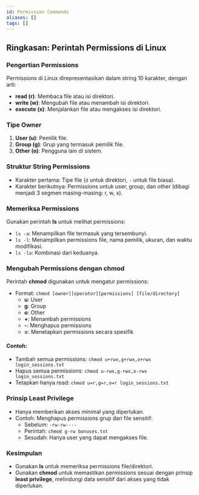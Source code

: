 ```yaml
---
id: Permission Commands
aliases: []
tags: []
---
```


## Ringkasan: Perintah Permissions di Linux

### Pengertian Permissions
Permissions di Linux direpresentasikan dalam string 10 karakter, dengan arti:
- **read (r)**: Membaca file atau isi direktori.
- **write (w)**: Mengubah file atau menambah isi direktori.
- **execute (x)**: Menjalankan file atau mengakses isi direktori.

### Tipe Owner
1. **User (u)**: Pemilik file.
2. **Group (g)**: Grup yang termasuk pemilik file.
3. **Other (o)**: Pengguna lain di sistem.

### Struktur String Permissions
- Karakter pertama: Tipe file (`d` untuk direktori, `-` untuk file biasa).
- Karakter berikutnya: Permissions untuk user, group, dan other (dibagi menjadi 3 segmen masing-masing: r, w, x).

### Memeriksa Permissions
Gunakan perintah **ls** untuk melihat permissions:
- `ls -a`: Menampilkan file termasuk yang tersembunyi.
- `ls -l`: Menampilkan permissions file, nama pemilik, ukuran, dan waktu modifikasi.
- `ls -la`: Kombinasi dari keduanya.

### Mengubah Permissions dengan chmod
Perintah **chmod** digunakan untuk mengatur permissions:
- Format: `chmod [owner][operator][permissions] [file/directory]`
  - **u**: User
  - **g**: Group
  - **o**: Other
  - **+**: Menambah permissions
  - **-**: Menghapus permissions
  - **=**: Menetapkan permissions secara spesifik

#### Contoh:
- Tambah semua permissions:
  `chmod u+rwx,g+rwx,o+rwx login_sessions.txt`
- Hapus semua permissions:
  `chmod u-rwx,g-rwx,o-rwx login_sessions.txt`
- Tetapkan hanya read:
  `chmod u=r,g=r,o=r login_sessions.txt`

### Prinsip Least Privilege
- Hanya memberikan akses minimal yang diperlukan.
- Contoh: Menghapus permissions grup dari file sensitif:
  - Sebelum: `-rw-rw----`
  - Perintah: `chmod g-rw bonuses.txt`
  - Sesudah: Hanya user yang dapat mengakses file.

### Kesimpulan
- Gunakan **ls** untuk memeriksa permissions file/direktori.
- Gunakan **chmod** untuk memastikan permissions sesuai dengan prinsip **least privilege**, melindungi data sensitif dari akses yang tidak diperlukan.
